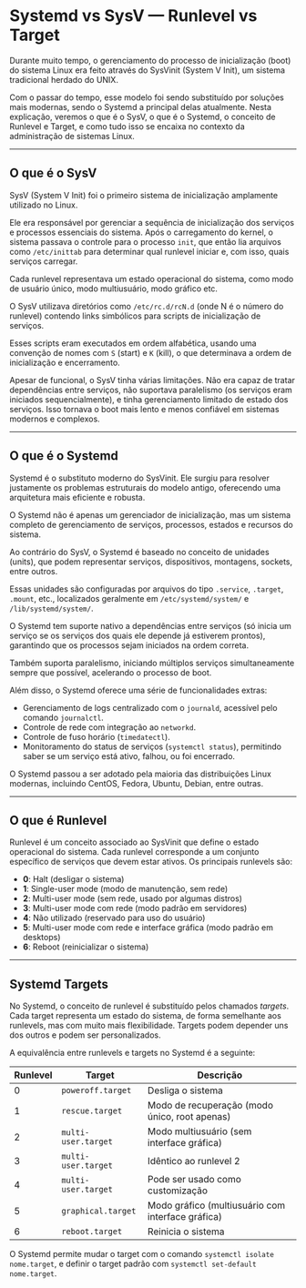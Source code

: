 # Systemd vs SysV — Runlevel vs Target

Durante muito tempo, o gerenciamento do processo de inicialização (boot) do sistema Linux era feito através do SysVinit (System V Init), um sistema tradicional herdado do UNIX. 

Com o passar do tempo, esse modelo foi sendo substituído por soluções mais modernas, sendo o Systemd a principal delas atualmente. Nesta explicação, veremos o que é o SysV, o que é o Systemd, o conceito de Runlevel e Target, e como tudo isso se encaixa no contexto da administração de sistemas Linux.

---

## O que é o SysV

SysV (System V Init) foi o primeiro sistema de inicialização amplamente utilizado no Linux. 

Ele era responsável por gerenciar a sequência de inicialização dos serviços e processos essenciais do sistema. Após o carregamento do kernel, o sistema passava o controle para o processo `init`, que então lia arquivos como `/etc/inittab` para determinar qual runlevel iniciar e, com isso, quais serviços carregar.

Cada runlevel representava um estado operacional do sistema, como modo de usuário único, modo multiusuário, modo gráfico etc. 

O SysV utilizava diretórios como `/etc/rc.d/rcN.d` (onde N é o número do runlevel) contendo links simbólicos para scripts de inicialização de serviços. 

Esses scripts eram executados em ordem alfabética, usando uma convenção de nomes com `S` (start) e `K` (kill), o que determinava a ordem de inicialização e encerramento.

Apesar de funcional, o SysV tinha várias limitações. Não era capaz de tratar dependências entre serviços, não suportava paralelismo (os serviços eram iniciados sequencialmente), e tinha gerenciamento limitado de estado dos serviços. Isso tornava o boot mais lento e menos confiável em sistemas modernos e complexos.

---

## O que é o Systemd

Systemd é o substituto moderno do SysVinit. Ele surgiu para resolver justamente os problemas estruturais do modelo antigo, oferecendo uma arquitetura mais eficiente e robusta. 

O Systemd não é apenas um gerenciador de inicialização, mas um sistema completo de gerenciamento de serviços, processos, estados e recursos do sistema.

Ao contrário do SysV, o Systemd é baseado no conceito de unidades (units), que podem representar serviços, dispositivos, montagens, sockets, entre outros. 

Essas unidades são configuradas por arquivos do tipo `.service`, `.target`, `.mount`, etc., localizados geralmente em `/etc/systemd/system/` e `/lib/systemd/system/`.

O Systemd tem suporte nativo a dependências entre serviços (só inicia um serviço se os serviços dos quais ele depende já estiverem prontos), garantindo que os processos sejam iniciados na ordem correta. 

Também suporta paralelismo, iniciando múltiplos serviços simultaneamente sempre que possível, acelerando o processo de boot.

Além disso, o Systemd oferece uma série de funcionalidades extras:

- Gerenciamento de logs centralizado com o `journald`, acessível pelo comando `journalctl`.
- Controle de rede com integração ao `networkd`.
- Controle de fuso horário (`timedatectl`).
- Monitoramento do status de serviços (`systemctl status`), permitindo saber se um serviço está ativo, falhou, ou foi encerrado.

O Systemd passou a ser adotado pela maioria das distribuições Linux modernas, incluindo CentOS, Fedora, Ubuntu, Debian, entre outras.

---

## O que é Runlevel

Runlevel é um conceito associado ao SysVinit que define o estado operacional do sistema. Cada runlevel corresponde a um conjunto específico de serviços que devem estar ativos. Os principais runlevels são:

- **0**: Halt (desligar o sistema)
- **1**: Single-user mode (modo de manutenção, sem rede)
- **2**: Multi-user mode (sem rede, usado por algumas distros)
- **3**: Multi-user mode com rede (modo padrão em servidores)
- **4**: Não utilizado (reservado para uso do usuário)
- **5**: Multi-user mode com rede e interface gráfica (modo padrão em desktops)
- **6**: Reboot (reinicializar o sistema)

---

## Systemd Targets

No Systemd, o conceito de runlevel é substituído pelos chamados *targets*. Cada target representa um estado do sistema, de forma semelhante aos runlevels, mas com muito mais flexibilidade. Targets podem depender uns dos outros e podem ser personalizados.

A equivalência entre runlevels e targets no Systemd é a seguinte:

| Runlevel | Target               | Descrição                                           |
|----------|----------------------|-----------------------------------------------------|
| 0        | `poweroff.target`    | Desliga o sistema                                   |
| 1        | `rescue.target`      | Modo de recuperação (modo único, root apenas)       |
| 2        | `multi-user.target`  | Modo multiusuário (sem interface gráfica)           |
| 3        | `multi-user.target`  | Idêntico ao runlevel 2                              |
| 4        | `multi-user.target`  | Pode ser usado como customização                    |
| 5        | `graphical.target`   | Modo gráfico (multiusuário com interface gráfica)   |
| 6        | `reboot.target`      | Reinicia o sistema                                  |

O Systemd permite mudar o target com o comando `systemctl isolate nome.target`, e definir o target padrão com `systemctl set-default nome.target`.
